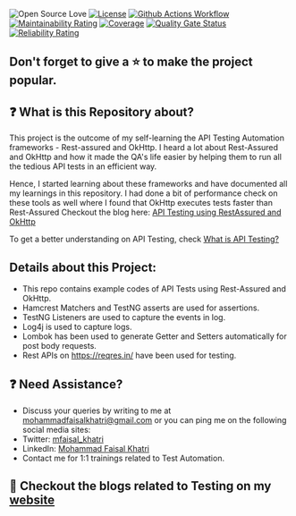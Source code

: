 
![Open Source Love](https://badges.frapsoft.com/os/v1/open-source.svg?v=103)
[![License](https://img.shields.io/badge/License-Apache%202.0-blue.svg)](https://opensource.org/licenses/Apache-2.0)
[![Github Actions Workflow](https://github.com/mfaisalkhatri/OkHttpRestAssuredExamples/actions/workflows/maven.yml/badge.svg)](https://github.com/mfaisalkhatri/OkHttpRestAssuredExamples/actions/workflows/maven.yml)
[![Maintainability Rating](https://sonarcloud.io/api/project_badges/measure?project=mfaisalkhatri_OkHttpRestAssuredExamples&metric=sqale_rating)](https://sonarcloud.io/summary/new_code?id=mfaisalkhatri_OkHttpRestAssuredExamples)
[![Coverage](https://sonarcloud.io/api/project_badges/measure?project=mfaisalkhatri_OkHttpRestAssuredExamples&metric=coverage)](https://sonarcloud.io/summary/new_code?id=mfaisalkhatri_OkHttpRestAssuredExamples)
[![Quality Gate Status](https://sonarcloud.io/api/project_badges/measure?project=mfaisalkhatri_OkHttpRestAssuredExamples&metric=alert_status)](https://sonarcloud.io/summary/new_code?id=mfaisalkhatri_OkHttpRestAssuredExamples)
[![Reliability Rating](https://sonarcloud.io/api/project_badges/measure?project=mfaisalkhatri_OkHttpRestAssuredExamples&metric=reliability_rating)](https://sonarcloud.io/summary/new_code?id=mfaisalkhatri_OkHttpRestAssuredExamples)


## Don't forget to give a :star: to make the project popular.

## :question: What is this Repository about?

This project is the outcome of my self-learning the API Testing Automation frameworks - Rest-assured and OkHttp.
I heard a lot about Rest-Assured and OkHttp and how it made the QA's life easier by helping them to run all the tedious API tests in an efficient way.
  
Hence, I started learning about these frameworks and have documented all my learnings in this repository.
I had done a bit of performance check on these tools as well where I found that OkHttp executes tests faster than Rest-Assured
Checkout the blog here: [API Testing using RestAssured and OkHttp][blog]

To get a better understanding on API Testing, check [What is API Testing?][blog_apitesting]

## Details about this Project:

- This repo contains example codes of API Tests using Rest-Assured and OkHttp.
- Hamcrest Matchers and TestNG asserts are used for assertions.
- TestNG Listeners are used to capture the events in log.
- Log4j is used to capture logs.
- Lombok has been used to generate Getter and Setters automatically for post body requests.
- Rest APIs on https://reqres.in/ have been used for testing.

## :question: Need Assistance?

- Discuss your queries by writing to me at [mohammadfaisalkhatri@gmail.com][mail] or you can ping me on the following social media sites:
- Twitter: [mfaisal_khatri][twitter] 
- LinkedIn: [Mohammad Faisal Khatri][linkedin]
- Contact me for 1:1 trainings related to Test Automation.

## :thought_balloon: Checkout the blogs related to Testing on my [website][]

[mail]: mohammadfaisalkhatri@gmail.com
[linkedin]: https://www.linkedin.com/in/faisalkhatri/
[twitter]: https://twitter.com/mfaisal_khatri
[website]: https://mfaisalkhatri.github.io
[blog]: https://mfaisalkhatri.github.io/2020/05/29/restassuredokhttp/
[blog_apitesting]: https://mfaisalkhatri.github.io/2020/08/08/apitesting/